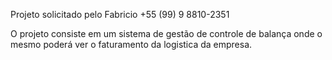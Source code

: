 Projeto solicitado pelo Fabricio +55 (99) 9 8810-2351

O projeto consiste em um sistema de gestão de controle de balança onde o mesmo poderá ver o faturamento da logistica da empresa.
